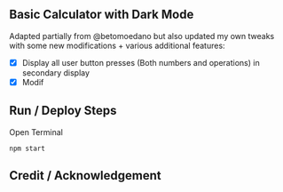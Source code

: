 ## Basic Calculator with Dark Mode
Adapted partially from @betomoedano but also updated my own tweaks with some new modifications + various additional features:
- [x] Display all user button presses (Both numbers and operations) in secondary display 
- [x] Modif

## Run / Deploy Steps
Open Terminal
```
npm start
```

## Credit / Acknowledgement


